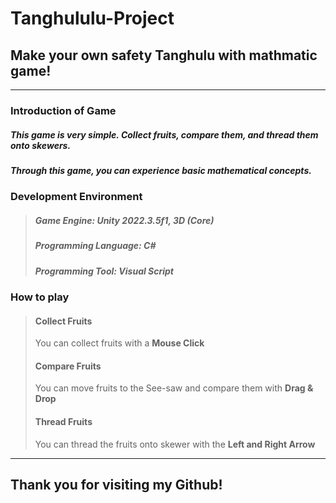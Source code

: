 # Tanghululu-Project

## Make your own safety Tanghulu with mathmatic game!



----------------------------------------------------------

### Introduction of Game
##### This game is very simple. Collect fruits, compare them, and thread them onto skewers.
##### Through this game, you can experience basic mathematical concepts.

### Development Environment
> ##### Game Engine: Unity 2022.3.5f1, 3D (Core)
> ##### Programming Language: C#
> ##### Programming Tool: Visual Script

### How to play
> #### Collect Fruits   
>    You can collect fruits with a **Mouse Click**
>
> #### Compare Fruits
>    You can move fruits to the See-saw and compare them with **Drag & Drop**
>
> #### Thread Fruits
>    You can thread the fruits onto skewer with the **Left and Right Arrow**

----------------------------------------------------------


## Thank you for visiting my Github!
